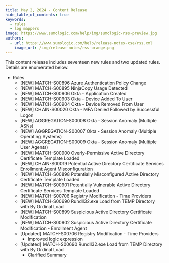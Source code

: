 ```yaml
---
title: May 2, 2024 - Content Release
hide_table_of_contents: true
keywords:
  - rules
  - log mappers
image: https://www.sumologic.com/help/img/sumologic-rss-preview.jpg
authors:
  - url: https://www.sumologic.com/help/release-notes-cse/rss.xml
    image_url: /img/release-notes/rss-orange.png
---
```

This content release includes seventeen new rules and two updated rules. Details are enumerated below.

* Rules
    * [NEW] MATCH-S00896 Azure Authentication Policy Change
    * [NEW] MATCH-S00895 NinjaCopy Usage Detected
    * [NEW] MATCH-S00906 Okta - Application Created
    * [NEW] MATCH-S00903 Okta - Device Added To User
    * [NEW] MATCH-S00904 Okta - Device Removed From User
    * [NEW] CHAIN-S00020 Okta - MFA Denied Followed by Successful Logon
    * [NEW] AGGREGATION-S00008 Okta - Session Anomaly (Multiple ASNs)
    * [NEW] AGGREGATION-S00007 Okta - Session Anomaly (Multiple Operating Systems)
    * [NEW] AGGREGATION-S00009 Okta - Session Anomaly (Multiple User Agents)
    * [NEW] MATCH-S00900 Overly-Permissive Active Directory Certificate Template Loaded
    * [NEW] CHAIN-S00019 Potential Active Directory Certificate Services Enrollment Agent Misconfiguration
    * [NEW] MATCH-S00898 Potentially Misconfigured Active Directory Certificate Template Loaded
    * [NEW] MATCH-S00901 Potentially Vulnerable Active Directory Certificate Services Template Loaded
    * [NEW] MATCH-S00706 Registry Modification - Time Providers
    * [NEW] MATCH-S00690 Rundll32.exe Load from TEMP Directory with By Ordinal Load
    * [NEW] MATCH-S00899 Suspicious Active Directory Certificate Modification
    * [NEW] MATCH-S00902 Suspicious Active Directory Certificate Modification - Enrollment Agent
    * [Updated] MATCH-S00706 Registry Modification - Time Providers
        * Improved logic expression
    * [Updated] MATCH-S00690 Rundll32.exe Load from TEMP Directory with By Ordinal Load
        * Clarified Summary
